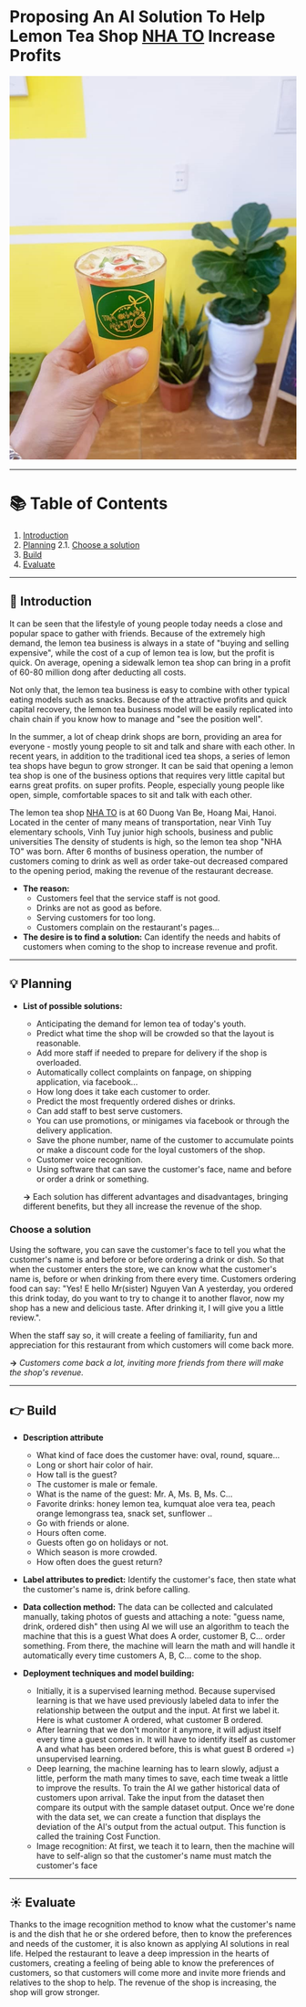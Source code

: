 # Proposing An AI Solution To Help Lemon Tea Shop [NHA TO](https://fanpage.com) Increase Profits

[![Dogecoin](https://raw.githubusercontent.com/hoangms20/hoangms20/main/tra.png)](https://fanpage.com)

---
# 📚 Table of Contents
1. [Introduction](#Introduction)
2. [Planning](#Planning)
    2.1. [Choose a solution](#Choose_a_solution)
3. [Build](#Build)
4. [Evaluate](#Evaluate)
---

## 📢 Introduction

It can be seen that the lifestyle of young people today needs a close and popular space to gather with friends. Because of the extremely high demand, the lemon tea business is always in a state of "buying and selling expensive", while the cost of a cup of lemon tea is low, but the profit is quick. On average, opening a sidewalk lemon tea shop can bring in a profit of 60-80 million dong after deducting all costs.

Not only that, the lemon tea business is easy to combine with other typical eating models such as snacks. Because of the attractive profits and quick capital recovery, the lemon tea business model will be easily replicated into chain chain if you know how to manage and "see the position well".

In the summer, a lot of cheap drink shops are born, providing an area for everyone - mostly young people to sit and talk and share with each other. In recent years, in addition to the traditional iced tea shops, a series of lemon tea shops have begun to grow stronger. It can be said that opening a lemon tea shop is one of the business options that requires very little capital but earns great profits. on super profits. People, especially young people like open, simple, comfortable spaces to sit and talk with each other.

The lemon tea shop [NHA TO](https://fanpage.com) is at 60 Duong Van Be, Hoang Mai, Hanoi. Located in the center of many means of transportation, near Vinh Tuy elementary schools, Vinh Tuy junior high schools, business and public universities The density of students is high, so the lemon tea shop "NHA TO" was born. After 6 months of business operation, the number of customers coming to drink as well as order take-out decreased compared to the opening period, making the revenue of the restaurant decrease.

* **The reason:**
    - Customers feel that the service staff is not good.	
    - Drinks are not as good as before.
    - Serving customers for too long.
    - Customers complain on the restaurant's pages…
* **The desire is to find a solution:**
  Can identify the needs and habits of customers when coming to the shop to increase revenue and profit.

---
## 💡 Planning
* **List of possible solutions:**
    * Anticipating the demand for lemon tea of ​​today's youth.
    * Predict what time the shop will be crowded so that the layout is reasonable.
    * Add more staff if needed to prepare for delivery if the shop is overloaded.
    * Automatically collect complaints on fanpage, on shipping application, via facebook...
    * How long does it take each customer to order.
    * Predict the most frequently ordered dishes or drinks.
    * Can add staff to best serve customers.
    * You can use promotions, or minigames via facebook or through the delivery application.
    * Save the phone number, name of the customer to accumulate points or make a discount code for the loyal customers of the shop.
    * Customer voice recognition.
    * Using software that can save the customer's face, name and before or order a drink or something.

    **->** Each solution has different advantages and disadvantages, bringing different benefits, but they all increase the revenue of the shop. 

### Choose a solution
Using the software, you can save the customer's face to tell you what the customer's name is and before or before ordering a drink or dish. So that when the customer enters the store, we can know what the customer's name is, before or when drinking from there every time. Customers ordering food can say: "Yes! E hello Mr(sister) Nguyen Van A yesterday, you ordered this drink today, do you want to try to change it to another flavor, now my shop has a new and delicious taste. After drinking it, I will give you a little review.".

When the staff say so, it will create a feeling of familiarity, fun and appreciation for this restaurant from which customers will come back more.

**->** *Customers come back a lot, inviting more friends from there will make the shop's revenue.*

---
## 👉 Build
* **Description attribute**
    * What kind of face does the customer have: oval, round, square...
    * Long or short hair color of hair.
    * How tall is the guest?
    * The customer is male or female.
    * What is the name of the guest: Mr. A, Ms. B, Ms. C...
    * Favorite drinks: honey lemon tea, kumquat aloe vera tea, peach orange lemongrass tea, snack set, sunflower ..
    * Go with friends or alone.
    * Hours often come.
    * Guests often go on holidays or not.
    * Which season is more crowded.
    * How often does the guest return?


* **Label attributes to predict:**
    Identify the customer's face, then state what the customer's name is, drink before calling.


* **Data collection method:**
    The data can be collected and calculated manually, taking photos of guests and attaching a note: "guess name, drink, ordered dish" then using AI we will use an algorithm to teach the machine that this is a guest What does A order, customer B, C... order something. From there, the machine will learn the math and will handle it automatically every time customers A, B, C... come to the shop.


* **Deployment techniques and model building:**
    * Initially, it is a supervised learning method. Because supervised learning is that we have used previously labeled data to infer the relationship between the output and the input. At first we label it. Here is what customer A ordered, what customer B ordered.
    * After learning that we don't monitor it anymore, it will adjust itself every time a guest comes in. It will have to identify itself as customer A and what has been ordered before, this is what guest B ordered =) unsupervised learning.
    * Deep learning, the machine learning has to learn slowly, adjust a little, perform the math many times to save, each time tweak a little to improve the results. To train the AI ​​we gather historical data of customers upon arrival. Take the input from the dataset then compare its output with the sample dataset output. Once we're done with the data set, we can create a function that displays the deviation of the AI's output from the actual output. This function is called the training Cost Function.
    * Image recognition: At first, we teach it to learn, then the machine will have to self-align so that the customer's name must match the customer's face


---
## ☀️ Evaluate
Thanks to the image recognition method to know what the customer's name is and the dish that he or she ordered before, then to know the preferences and needs of the customer, it is also known as applying AI solutions in real life. Helped the restaurant to leave a deep impression in the hearts of customers, creating a feeling of being able to know the preferences of customers, so that customers will come more and invite more friends and relatives to the shop to help. The revenue of the shop is increasing, the shop will grow stronger.
